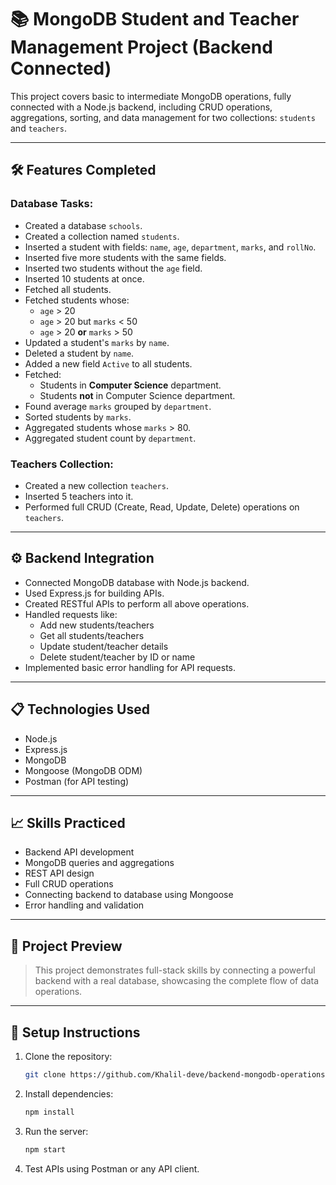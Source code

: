# 📚 MongoDB Student and Teacher Management Project (Backend Connected)

This project covers basic to intermediate MongoDB operations, fully connected with a Node.js backend, including CRUD operations, aggregations, sorting, and data management for two collections: `students` and `teachers`.

---

## 🛠️ Features Completed

### Database Tasks:
- Created a database `schools`.
- Created a collection named `students`.
- Inserted a student with fields: `name`, `age`, `department`, `marks`, and `rollNo`.
- Inserted five more students with the same fields.
- Inserted two students without the `age` field.
- Inserted 10 students at once.
- Fetched all students.
- Fetched students whose:
  - `age` > 20
  - `age` > 20 but `marks` < 50
  - `age` > 20 **or** `marks` > 50
- Updated a student's `marks` by `name`.
- Deleted a student by `name`.
- Added a new field `Active` to all students.
- Fetched:
  - Students in **Computer Science** department.
  - Students **not** in Computer Science department.
- Found average `marks` grouped by `department`.
- Sorted students by `marks`.
- Aggregated students whose `marks` > 80.
- Aggregated student count by `department`.

### Teachers Collection:
- Created a new collection `teachers`.
- Inserted 5 teachers into it.
- Performed full CRUD (Create, Read, Update, Delete) operations on `teachers`.

---

## ⚙️ Backend Integration

- Connected MongoDB database with Node.js backend.
- Used Express.js for building APIs.
- Created RESTful APIs to perform all above operations.
- Handled requests like:
  - Add new students/teachers
  - Get all students/teachers
  - Update student/teacher details
  - Delete student/teacher by ID or name
- Implemented basic error handling for API requests.

---

## 📋 Technologies Used

- Node.js
- Express.js
- MongoDB
- Mongoose (MongoDB ODM)
- Postman (for API testing)

---

## 📈 Skills Practiced

- Backend API development
- MongoDB queries and aggregations
- REST API design
- Full CRUD operations
- Connecting backend to database using Mongoose
- Error handling and validation

---

## 📸 Project Preview

> This project demonstrates full-stack skills by connecting a powerful backend with a real database, showcasing the complete flow of data operations.

---

## 🚀 Setup Instructions

1. Clone the repository:
   ```bash
   git clone https://github.com/Khalil-deve/backend-mongodb-operations.git
   ```
2. Install dependencies:
   ```bash
   npm install
   ```
3. Run the server:
   ```bash
   npm start
   ```
4. Test APIs using Postman or any API client.




